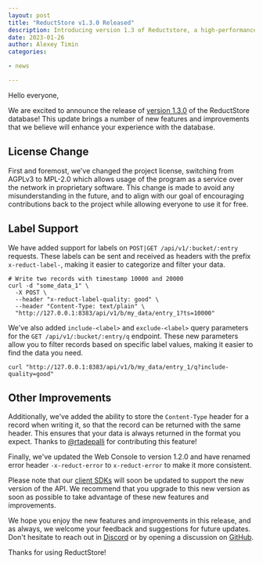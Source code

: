```yaml
---
layout: post
title: "ReductStore v1.3.0 Released"
description: Introducing version 1.3 of Reductstore, a high-performance database with improved filtering capabilities and label support for enhanced organization and querying
date: 2023-01-26
author: Alexey Timin
categories:

- news

---
```


Hello everyone,

We are excited to announce the release of [version 1.3.0](https://github.com/reductstore/reductstore/releases/tag/v1.3.0) of the ReductStore database! This update brings a number of new
features and improvements that we believe will enhance your experience with the database.

## License Change

First and foremost, we've changed the project license, switching from AGPLv3 to MPL-2.0 which allows usage of the program
as a service over the network in proprietary software. This change is made to avoid any misunderstanding in the future,
and to align with our goal of encouraging contributions back to the project while allowing everyone to use it for free.

<!--more-->

## Label Support

We have added support for labels on `POST|GET /api/v1/:bucket/:entry` requests. These labels can be
sent and received as headers with the prefix `x-reduct-label-`, making it easier to categorize and filter your data.

```shell
# Write two records with timestamp 10000 and 20000
curl -d "some_data_1" \
  -X POST \
  --header "x-reduct-label-quality: good" \
  --header "Content-Type: text/plain" \
  "http://127.0.0.1:8383/api/v1/b/my_data/entry_1?ts=10000"
```

We've also added `include-<label>` and `exclude-<label>` query parameters for the `GET /api/v1/:bucket/:entry/q` endpoint.
These new parameters allow you to filter records based on specific label values, making it easier to find the data you
need.

```shell
curl "http://127.0.0.1:8383/api/v1/b/my_data/entry_1/q?include-quality=good"
```

## Other Improvements

Additionally, we've added the ability to store the `Content-Type` header for a record when writing it, so that the record
can be returned with the same header. This ensures that your data is always returned in the format you expect.
Thanks to [@rtadepalli](https://github.com/rtadepalli) for contributing this feature!

Finally, we've updated the Web Console to version 1.2.0 and have renamed error header `-x-reduct-error` to `x-reduct-error`
to make it more consistent.

Please note that our [client SDKs](https://github.com/reductstore/reductstore#client-sdks) will soon be updated to support the new version of the API. We recommend that you upgrade to this new version as soon as possible to take advantage of these new features and improvements.

We hope you enjoy the new features and improvements in this release, and as always, we welcome your feedback and
suggestions for future updates. Don't hesitate to reach out in [Discord](https://discord.gg/NQbPeGgzdR)
or by opening a discussion on [GitHub](https://github.com/reductstore/reductstore/discussions).

Thanks for using ReductStore!

